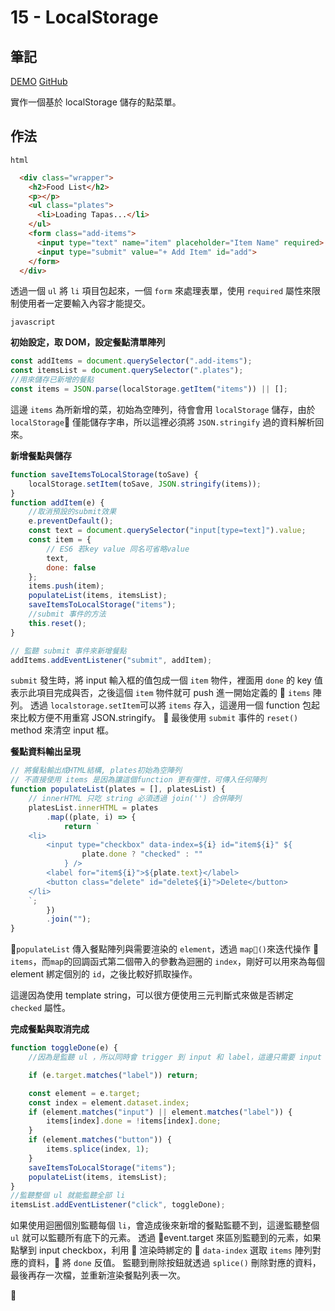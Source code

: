 # 15 - LocalStorage

## 筆記

[DEMO](https://weiyuan1993.github.io/JavaScript30/15-LocalStorage)
[GitHub](https://github.com/weiyuan1993/JavaScript30/tree/master/15-LocalStorage)

實作一個基於 localStorage 儲存的點菜單。

<!--more-->

## 作法

`html`

```html
  <div class="wrapper">
    <h2>Food List</h2>
    <p></p>
    <ul class="plates">
      <li>Loading Tapas...</li>
    </ul>
    <form class="add-items">
      <input type="text" name="item" placeholder="Item Name" required>
      <input type="submit" value="+ Add Item" id="add">
    </form>
  </div>
```

透過一個 `ul` 將 `li` 項目包起來，一個 `form` 來處理表單，使用 `required` 屬性來限制使用者一定要輸入內容才能提交。

`javascript`

**初始設定，取 DOM，設定餐點清單陣列**

```javascript
const addItems = document.querySelector(".add-items");
const itemsList = document.querySelector(".plates");
//用來儲存已新增的餐點
const items = JSON.parse(localStorage.getItem("items")) || [];
```

這邊 `items` 為所新增的菜，初始為空陣列，待會會用 `localStorage` 儲存，由於 `localStorage` 僅能儲存字串，所以這裡必須將 `JSON.stringify` 過的資料解析回來。

**新增餐點與儲存**

```javascript
function saveItemsToLocalStorage(toSave) {
    localStorage.setItem(toSave, JSON.stringify(items));
}
function addItem(e) {
    //取消預設的submit效果
    e.preventDefault();
    const text = document.querySelector("input[type=text]").value;
    const item = {
        // ES6 若key value 同名可省略value
        text,
        done: false
    };
    items.push(item);
    populateList(items, itemsList);
    saveItemsToLocalStorage("items");
    //submit 事件的方法
    this.reset();
}

// 監聽 submit 事件來新增餐點
addItems.addEventListener("submit", addItem);
```

`submit` 發生時，將 input 輸入框的值包成一個 `item` 物件，裡面用 `done` 的 key 值表示此項目完成與否，之後這個 `item` 物件就可 push 進一開始定義的  `items` 陣列。
透過 `localstorage.setItem`可以將 `items` 存入，這邊用一個 function 包起來比較方便不用重寫 JSON.stringify。
 最後使用 `submit` 事件的 `reset()` method 來清空 input 框。

**餐點資料輸出呈現**

```javascript
// 將餐點輸出成HTML結構, plates初始為空陣列
// 不直接使用 items 是因為讓這個function 更有彈性，可傳入任何陣列
function populateList(plates = [], platesList) {
    // innerHTML 只吃 string 必須透過 join('') 合併陣列
    platesList.innerHTML = plates
        .map((plate, i) => {
            return `
    <li>
        <input type="checkbox" data-index=${i} id="item${i}" ${
                plate.done ? "checked" : ""
            } />
        <label for="item${i}">${plate.text}</label>
        <button class="delete" id="delete${i}">Delete</button>
    </li>
    `;
        })
        .join("");
}
```

`populateList` 傳入餐點陣列與需要渲染的 `element`，透過 `map()`來迭代操作  `items`，而`map`的回調函式第二個帶入的參數為迴圈的 `index`，剛好可以用來為每個 element 綁定個別的 `id`，之後比較好抓取操作。

這邊因為使用 template string，可以很方便使用三元判斷式來做是否綁定 `checked` 屬性。

**完成餐點與取消完成**

```javascript
function toggleDone(e) {
    //因為是監聽 ul ，所以同時會 trigger 到 input 和 label，這邊只需要 input

    if (e.target.matches("label")) return;

    const element = e.target;
    const index = element.dataset.index;
    if (element.matches("input") || element.matches("label")) {
        items[index].done = !items[index].done;
    }
    if (element.matches("button")) {
        items.splice(index, 1);
    }
    saveItemsToLocalStorage("items");
    populateList(items, itemsList);
}
//監聽整個 ul 就能監聽全部 li
itemsList.addEventListener("click", toggleDone);
```

如果使用迴圈個別監聽每個 `li`，會造成後來新增的餐點監聽不到，這邊監聽整個 `ul` 就可以監聽所有底下的元素。
透過 event.target 來區別監聽到的元素，如果點擊到 input checkbox，利用  渲染時綁定的  `data-index` 選取 `items` 陣列對應的資料， 將 `done` 反值。
監聽到刪除按鈕就透過 `splice()` 刪除對應的資料，最後再存一次檔，並重新渲染餐點列表一次。


